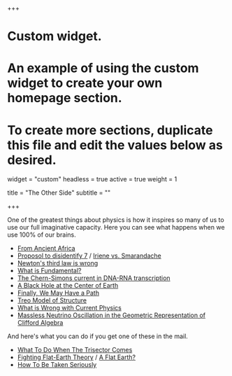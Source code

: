 +++
# Custom widget.
# An example of using the custom widget to create your own homepage section.
# To create more sections, duplicate this file and edit the values below as desired.
widget = "custom"
headless = true
active = true
weight = 1

title = "The Other Side"
subtitle = ""

+++

One of the greatest things about physics is how it inspires so many of us to use our full imaginative capacity. Here you can see what happens when we use 100% of our brains. 

- [From Ancient Africa](https://vixra.org/pdf/0907.0040v4.pdf)
- [Proposol to disidentify 7](https://web.archive.org/web/20170822125606/http://vixra.org/pdf/1612.0123v1.pdf) / [Iriene vs. Smarandache](http://web.archive.org/web/20200324023904/https://vixra.org/pdf/1712.0392v1.pdf)
- [Newton's third law is wrong](https://vixra.org/pdf/1705.0381v1.pdf)
- [What is Fundamental?](https://vixra.org/pdf/1711.0389v1.pdf)
- [The Chern-Simons current in DNA-RNA transcription](https://arxiv.org/abs/1802.00314)
- [A Black Hole at the Center of Earth](https://www.ncbi.nlm.nih.gov/pmc/articles/PMC6910781/)
- [Finally, We May Have a Path](https://writings.stephenwolfram.com/2020/04/finally-we-may-have-a-path-to-the-fundamental-theory-of-physics-and-its-beautiful/)
- [Treo Model of Structure](https://vixra.org/pdf/2011.0155v1.pdf)
- [What is Wrong with Current Physics](https://vixra.org/pdf/2101.0131v2.pdf)
- [Massless Neutrino Oscillation in the Geometric Representation of Clifford Algebra](https://vixra.org/pdf/2108.0071v1.pdf)

And here's what you can do if you get one of these in the mail.

- [What To Do When The Trisector Comes](https://web.mst.edu/~lmhall/whattodowhentrisectorcomes.pdf)
- [Fighting Flat-Earth Theory](https://physicsworld.com/a/fighting-flat-earth-theory/) / [A Flat Earth?](https://brucesherwood.net/?p=420)
- [How To Be Taken Seriously](https://www.cantorsparadise.com/how-to-tell-if-youre-about-to-revolutionize-science-a17b534b59a7)